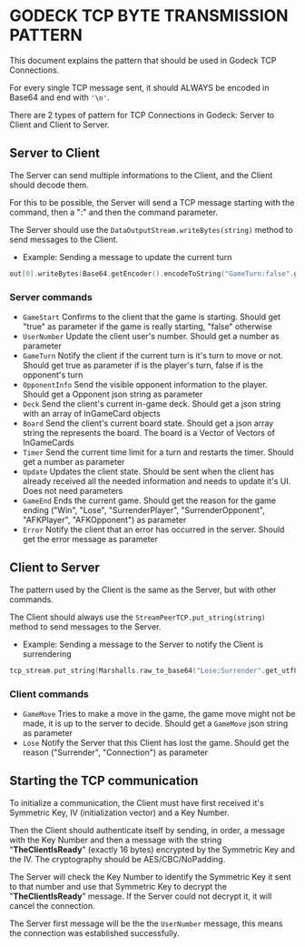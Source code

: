 # GODECK TCP BYTE TRANSMISSION PATTERN

This document explains the pattern that should be used in Godeck TCP Connections.

For every single TCP message sent, it should ALWAYS be encoded in Base64 and end with `'\n'`.

There are 2 types of pattern for TCP Connections in Godeck: Server to Client and Client to Server.

## Server to Client

The Server can send multiple informations to the Client, and the Client should decode them.

For this to be possible, the Server will send a TCP message starting with the command, then a ":" and then the command parameter.

The Server should use the `DataOutputStream.writeBytes(string)` method to send messages to the Client.

-   Example: Sending a message to update the current turn

```cpp
out[0].writeBytes(Base64.getEncoder().encodeToString("GameTurn:false".getBytes()) + "\n");
```

### Server commands

-   `GameStart` Confirms to the client that the game is starting. Should get "true" as parameter if the game is really starting, "false" otherwise
-   `UserNumber` Update the client user's number. Should get a number as parameter
-   `GameTurn` Notify the client if the current turn is it's turn to move or not. Should get true as parameter if is the player's turn, false if is the opponent's turn
-   `OpponentInfo` Send the visible opponent information to the player. Should get a Opponent json string as parameter
-   `Deck` Send the client's current in-game deck. Should get a json string with an array of InGameCard objects
-   `Board` Send the client's current board state. Should get a json array string the represents the board. The board is a Vector of Vectors of InGameCards
-   `Timer` Send the current time limit for a turn and restarts the timer. Should get a number as parameter
-   `Update` Updates the client state. Should be sent when the client has already received all the needed information and needs to update it's UI. Does not need parameters
-   `GameEnd` Ends the current game. Should get the reason for the game ending ("Win", "Lose", "SurrenderPlayer", "SurrenderOpponent", "AFKPlayer", "AFKOpponent") as parameter
-   `Error` Notify the client that an error has occurred in the server. Should get the error message as parameter

## Client to Server

The pattern used by the Client is the same as the Server, but with other commands.

The Client should always use the `StreamPeerTCP.put_string(string)` method to send messages to the Server.

-   Example: Sending a message to the Server to notify the Client is surrendering

```cpp
tcp_stream.put_string(Marshalls.raw_to_base64("Lose:Surrender".get_utf8_buffer()) + "\n")
```

### Client commands

-   `GameMove` Tries to make a move in the game, the game move might not be made, it is up to the server to decide. Should get a `GameMove` json string as parameter
-   `Lose` Notify the Server that this Client has lost the game. Should get the reason ("Surrender", "Connection") as parameter

## Starting the TCP communication

To initialize a communication, the Client must have first received it's Symmetric Key, IV (initialization vector) and a Key Number.

Then the Client should authenticate itself by sending, in order, a message with the Key Number and then a message with the string "**TheClientIsReady**" (exactly 16 bytes) encrypted by the Symmetric Key and the IV. The cryptography should be AES/CBC/NoPadding.

The Server will check the Key Number to identify the Symmetric Key it sent to that number and use that Symmetric Key to decrypt the "**TheClientIsReady**" message. If the Server could not decrypt it, it will cancel the connection.

The Server first message will be the the `UserNumber` message, this means the connection was established successfully.
